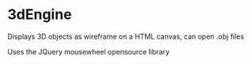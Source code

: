 # 3dEngine
Displays 3D objects as wireframe on a HTML canvas, can open .obj files

Uses the JQuery mousewheel opensource library


